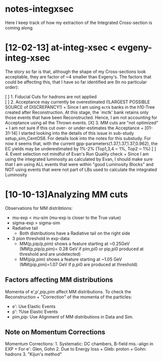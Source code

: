 notes-integxsec
===============
Here I keep track of how my extraction of the Integrated Cross-section is coming along.

[12-02-13] at-integ-xsec < evgeny-integ-xsec
============================================= 
The story so far is that, although the shape of my Cross-sections look acceptable, they are factor of ~4 smaller than Evgeny's. The factors that could be affecting this, that I have so far identified are (In no particular order):

[ ] 1. Fiducial Cuts for hadrons are not applied  
[ ] 2. Acceptance may currently be overestimated (!LARGEST POSSIBLE SOURCE of DISCREPANCY!)
		+ Since I am using `mctk` banks in the h10-Tree created after Reconstruction. At this stage, the  `mctk' bank retains only those events that have been Reconstructed. Hence, I am not accounting for Acceptance using all the Thrown events.
[X] 3. MM cuts are "not optimized"
		+ I am not sure if this cut over- or under-estimates the Acceptance
		+ [01-31-14] I started looking into the details of this issue in sub-study setup_sim_CentOS6. For details look into the notes for this substudy. For now it seems that, with the current gpp-parameters(1.37,1.37,1.37,0.962), the EC yields may be underestimated by 1%-2% (Top1,3,4 ~ 1%, Top2 ~ 1%)
[ ] 4. Event selection not mindful of Evan's Run Quality check
		+ Since I am using the integrated luminosity as calculated by Evan, I should make sure that I am using ALL events that were within "good Luminosity Blocks" and NOT using events that were not part of LBs used to calculate the integrated Luminosity  




[10-10-13]Analyzing MM cuts
============================
Observations for MM distribtions:
+ mu-exp < mu-sim (mu-exp is closer to the True value)
+ sigma-exp > sigma-sim
+ Radiative tail
	+ Both distributions have a Radiative tail on the right side
+ 3 pion threshold in exp-data:
	+ MM(p,pip/p,pim) shows a feature starting at ~0.25GeV
	  (MM(p,pip/p,pim)= 0.28 GeV if pim,pi0 or pip,pi0 produced at threshold and are undetected)
	+ MM(pip,pim) shows a feature starting at ~1.05 GeV
	  (MM(pip,pim)=1.07 GeV if p,pi0 are produced at threshold)

Factors affecting MM distributions
-----------------------------------
Momenta of e',p',pip,pim affect MM distributions. To check the Reconstruction + "Correction" of the momenta of the particles:
- e': Use Elastic Events 
- p': ?Use Elastic Events
- pim,pip: Use Alignment of MM distributions in Data and Sim.

Note on Momentum Corrections
-----------------------------
Momentum Corrections:
	1. Systematic: DC chambers, B-field mis.-align in EXP
		+ For e': Glen, Gohn
	2. Due to Energy loss
		+ Gleb: proton
		+ Gohn: hadrons
	3. "Kijun's method"
